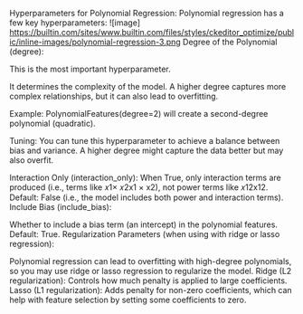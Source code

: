 Hyperparameters for Polynomial Regression:
Polynomial regression has a few key hyperparameters:
![image] https://builtin.com/sites/www.builtin.com/files/styles/ckeditor_optimize/public/inline-images/polynomial-regression-3.png
Degree of the Polynomial (degree):

This is the most important hyperparameter.

It determines the complexity of the model. A higher degree captures more complex relationships, but it can also lead to overfitting.

Example: PolynomialFeatures(degree=2) will create a second-degree polynomial (quadratic).

Tuning: You can tune this hyperparameter to achieve a balance between bias and variance. A higher degree might capture the data better but may also overfit.

Interaction Only (interaction_only):
When True, only interaction terms are produced (i.e., terms like 𝑥1× 𝑥2x1 × x2), not power terms like 
𝑥12x12.
Default: False (i.e., the model includes both power and interaction terms).
Include Bias (include_bias):

Whether to include a bias term (an intercept) in the polynomial features.
Default: True.
Regularization Parameters (when using with ridge or lasso regression):

Polynomial regression can lead to overfitting with high-degree polynomials, so you may use ridge or lasso regression to regularize the model.
Ridge (L2 regularization): Controls how much penalty is applied to large coefficients.
Lasso (L1 regularization): Adds penalty for non-zero coefficients, which can help with feature selection by setting some coefficients to zero.
